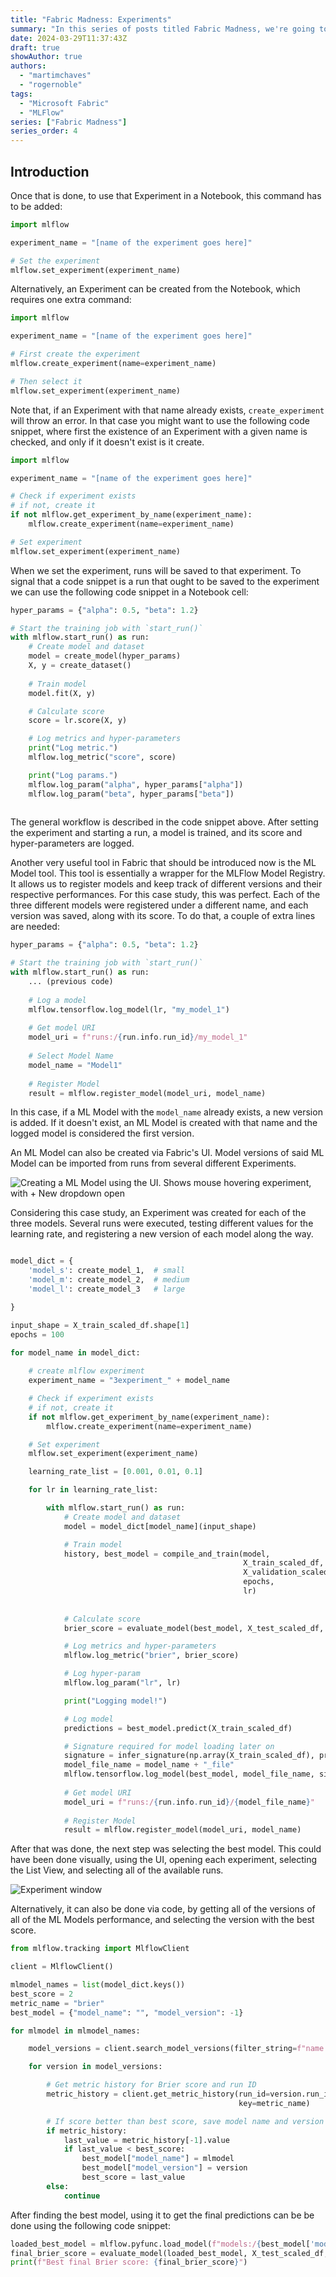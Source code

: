 ```yaml
---
title: "Fabric Madness: Experiments"
summary: "In this series of posts titled Fabric Madness, we're going to be diving deep into some of the most interesting features of Microsoft Fabric, for an end-to-end demonstration of how to train and use a machine learning model."
date: 2024-03-29T11:37:43Z
draft: true
showAuthor: true
authors:
  - "martimchaves"
  - "rogernoble"
tags:
  - "Microsoft Fabric"
  - "MLFlow"
series: ["Fabric Madness"]
series_order: 4
---
```


## Introduction

Once that is done, to use that Experiment in a Notebook, this command has to be added:
```python
import mlflow

experiment_name = "[name of the experiment goes here]"

# Set the experiment
mlflow.set_experiment(experiment_name)
```

Alternatively, an Experiment can be created from the Notebook, which requires one extra command:
```python
import mlflow

experiment_name = "[name of the experiment goes here]"

# First create the experiment
mlflow.create_experiment(name=experiment_name)

# Then select it
mlflow.set_experiment(experiment_name)
```

Note that, if an Experiment with that name already exists, `create_experiment` will throw an error. In that case you might want to use the following code snippet, where first the existence of an Experiment with a given name is checked, and only if it doesn't exist is it create.

```python
import mlflow

experiment_name = "[name of the experiment goes here]"

# Check if experiment exists
# if not, create it
if not mlflow.get_experiment_by_name(experiment_name):
    mlflow.create_experiment(name=experiment_name)

# Set experiment
mlflow.set_experiment(experiment_name)
```

When we set the experiment, runs will be saved to that experiment. To signal that a code snippet is a run that ought to be saved to the experiment we can use the following code snippet in a Notebook cell:

```python
hyper_params = {"alpha": 0.5, "beta": 1.2}

# Start the training job with `start_run()`
with mlflow.start_run() as run:
	# Create model and dataset
	model = create_model(hyper_params)
	X, y = create_dataset()
	
	# Train model
	model.fit(X, y)

	# Calculate score
	score = lr.score(X, y)

	# Log metrics and hyper-parameters
	print("Log metric.")
	mlflow.log_metric("score", score)

	print("Log params.")
	mlflow.log_param("alpha", hyper_params["alpha"])
	mlflow.log_param("beta", hyper_params["beta"])
		
```

The general workflow is described in the code snippet above. After setting the experiment and starting a run, a model is trained, and its score and hyper-parameters are logged.

Another very useful tool in Fabric that should be introduced now is the ML Model tool. This tool is essentially a wrapper for the MLFlow Model Registry. It allows us to register models and keep track of different versions and their respective performances. For this case study, this was perfect. Each of the three different models were registered under a different name, and each version was saved, along with its score. To do that, a couple of extra lines are needed:


```python
hyper_params = {"alpha": 0.5, "beta": 1.2}

# Start the training job with `start_run()`
with mlflow.start_run() as run:
	... (previous code)
	
	# Log a model
	mlflow.tensorflow.log_model(lr, "my_model_1")
	
	# Get model URI
	model_uri = f"runs:/{run.info.run_id}/my_model_1"
	
	# Select Model Name
	model_name = "Model1"
	
	# Register Model
	result = mlflow.register_model(model_uri, model_name)
```

In this case, if a ML Model with the `model_name` already exists, a new version is added. If it doesn't exist, an ML Model is created with that name and the logged model is considered the first version.

An ML Model can also be created via Fabric's UI. Model versions of said ML Model can be imported from runs from several different Experiments.

![Creating a ML Model using the UI. Shows mouse hovering experiment, with + New dropdown open](./images/exp-2.png "Fig. 1 - Creating a ML Model using the UI")

Considering this case study, an Experiment was created for each of the three models. Several runs were executed, testing different values for the learning rate, and registering a new version of each model along the way.


```python

model_dict = {
    'model_s': create_model_1,  # small
    'model_m': create_model_2,  # medium
    'model_l': create_model_3   # large

}

input_shape = X_train_scaled_df.shape[1]
epochs = 100

for model_name in model_dict:
    
    # create mlflow experiment
    experiment_name = "3experiment_" + model_name

    # Check if experiment exists
    # if not, create it
    if not mlflow.get_experiment_by_name(experiment_name):
        mlflow.create_experiment(name=experiment_name)

    # Set experiment
    mlflow.set_experiment(experiment_name)

    learning_rate_list = [0.001, 0.01, 0.1]

    for lr in learning_rate_list:

        with mlflow.start_run() as run:
            # Create model and dataset
            model = model_dict[model_name](input_shape)

            # Train model
            history, best_model = compile_and_train(model,
                                                    X_train_scaled_df, y_train,
                                                    X_validation_scaled_df, y_validation,
                                                    epochs,
                                                    lr)
            
            
            # Calculate score
            brier_score = evaluate_model(best_model, X_test_scaled_df, y_test)

            # Log metrics and hyper-parameters
            mlflow.log_metric("brier", brier_score)

            # Log hyper-param
            mlflow.log_param("lr", lr)

            print("Logging model!")

            # Log model
            predictions = best_model.predict(X_train_scaled_df)

            # Signature required for model loading later on
            signature = infer_signature(np.array(X_train_scaled_df), predictions)
            model_file_name = model_name + "_file"
            mlflow.tensorflow.log_model(best_model, model_file_name, signature=signature)
            
            # Get model URI
            model_uri = f"runs:/{run.info.run_id}/{model_file_name}"
            
            # Register Model
            result = mlflow.register_model(model_uri, model_name)

```

After that was done, the next step was selecting the best model. This could have been done visually, using the UI, opening each experiment, selecting the List View, and selecting all of the available runs.

![Experiment window](./images/exp-3.png "Fig. 2 - Inspecting Experiment")

Alternatively, it can also be done via code, by getting all of the versions of all of the ML Models performance, and selecting the version with the best score.

```python
from mlflow.tracking import MlflowClient

client = MlflowClient()

mlmodel_names = list(model_dict.keys())
best_score = 2
metric_name = "brier"
best_model = {"model_name": "", "model_version": -1}

for mlmodel in mlmodel_names:

	model_versions = client.search_model_versions(filter_string=f"name = '{mlmodel}'")

	for version in model_versions:

		# Get metric history for Brier score and run ID
		metric_history = client.get_metric_history(run_id=version.run_id,
		                                           key=metric_name)

		# If score better than best score, save model name and version
		if metric_history:
			last_value = metric_history[-1].value
			if last_value < best_score:
				best_model["model_name"] = mlmodel
				best_model["model_version"] = version
				best_score = last_value
		else:
			continue
```

After finding the best model, using it to get the final predictions can be be done using the following code snippet:

```python
loaded_best_model = mlflow.pyfunc.load_model(f"models:/{best_model['model_name']}/{best_model['model_version'].version}")
final_brier_score = evaluate_model(loaded_best_model, X_test_scaled_df, y_test)
print(f"Best final Brier score: {final_brier_score}")
```